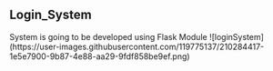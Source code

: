 <h2> Login_System </h2>
System is going to be developed using Flask Module
![loginSystem](https://user-images.githubusercontent.com/119775137/210284417-1e5e7900-9b87-4e88-aa29-9fdf858be9ef.png)
